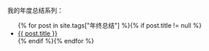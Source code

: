 我的年度总结系列：

<ul>
    {% for post in site.tags["年终总结"] %}{% if post.title != null %}
    <li class="entry-title"><a href="{{ site.url }}{{ post.url }}" title="{{ post.title }}">{{ post.title }}</a></li>
    {% endif %}{% endfor %}
</ul>
